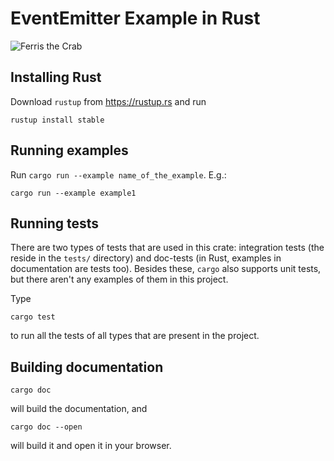 # EventEmitter Example in Rust

![Ferris the Crab](https://camo.githubusercontent.com/3116127f2324db6e99bf00425e6808132a810624/68747470733a2f2f7a696d6167652e676c6f62616c2e73736c2e666173746c792e6e65742f3f75726c3d687474703a2f2f7777772e72757374616365616e2e6e65742f6173736574732f72757374616365616e2d666c61742d68617070792e706e6726773d323030)

## Installing Rust

Download `rustup` from <https://rustup.rs> and run

```console
rustup install stable
```

## Running examples

Run `cargo run --example name_of_the_example`. E.g.:

```console
cargo run --example example1
```

## Running tests

There are two types of tests that are used in this crate: integration tests (the
reside in the `tests/` directory) and doc-tests (in Rust, examples in
documentation are tests too).  Besides these, `cargo` also supports unit tests,
but there aren't any examples of them in this project.

Type

```console
cargo test
```

to run all the tests of all types that are present in the project.

## Building documentation

```console
cargo doc
```

will build the documentation, and

```console
cargo doc --open
```

will build it and open it in your browser.
